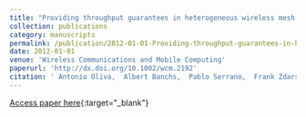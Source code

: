 ```yaml
---
title: "Providing throughput guarantees in heterogeneous wireless mesh networks: Providing throughput guarantees in heterogeneous wireless mesh"
collection: publications
category: manuscripts
permalink: /publication/2012-01-01-Providing-throughput-guarantees-in-heterogeneous-wireless-mesh-networks-Providing-throughput-guarantees-in-heterogeneous-wireless-mesh
date: 2012-01-01
venue: 'Wireless Communications and Mobile Computing'
paperurl: 'http://dx.doi.org/10.1002/wcm.2192'
citation: ' Antonio Oliva,  Albert Banchs,  Pablo Serrano,  Frank Zdarsky, &quot;Providing throughput guarantees in heterogeneous wireless mesh networks: Providing throughput guarantees in heterogeneous wireless mesh.&quot; Wireless Communications and Mobile Computing, 2012.'
---
```

[Access paper here](http://dx.doi.org/10.1002/wcm.2192){:target="_blank"}
